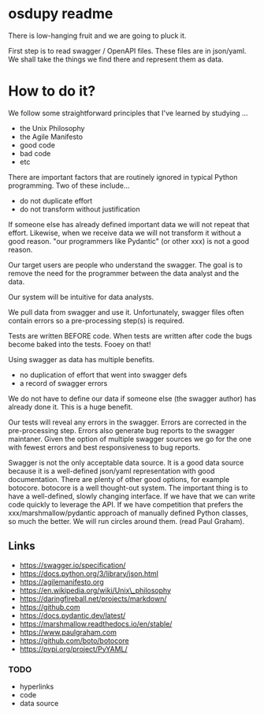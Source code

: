 # osdupy readme

There is low-hanging fruit and we are going to pluck it.

First step is to read swagger / OpenAPI files.
These files are in json/yaml.
We shall take the things we find there and represent them as data.

# How to do it?

We follow some straightforward principles that I've learned by studying ...

- the Unix Philosophy
- the Agile Manifesto
- good code
- bad code
- etc

There are important factors that are routinely ignored in typical Python
programming.  Two of these include...

- do not duplicate effort
- do not transform without justification

If someone else has already defined important data we will not repeat that
effort.  Likewise, when we receive data we will not transform it without a good
reason.  "our programmers like Pydantic" (or other xxx) is not a good reason.

Our target users are people who understand the swagger.  The goal is to remove
the need for the programmer between the data analyst and the data.

Our system will be intuitive for data analysts.

We pull data from swagger and use it.  Unfortunately, swagger files often
contain errors so a pre-processing step(s) is required.

Tests are written BEFORE code.  When tests are written after code the bugs
become baked into the tests.  Fooey on that!

Using swagger as data has multiple benefits.

- no duplication of effort that went into swagger defs
- a record of swagger errors

We do not have to define our data if someone else (the swagger author) has
already done it.  This is a huge benefit.

Our tests will reveal any errors in the swagger.  Errors are corrected in the
pre-processing step.  Errors also generate bug reports to the swagger maintaner.
Given the option of multiple swagger sources we go for the one with fewest
errors and best responsiveness to bug reports.

Swagger is not the only acceptable data source.  It is a good data source
because it is a well-defined json/yaml representation with good documentation.
There are plenty of other good options, for example botocore.  botocore is
a well thought-out system.
The important thing is to have a well-defined, slowly changing interface.  If we
have that we can write code quickly to leverage the API.  If we have competition
that prefers the xxx/marshmallow/pydantic approach of manually defined Python
classes, so much the better.  We will run circles around them.  (read Paul
Graham).

## Links

- https://swagger.io/specification/
- https://docs.python.org/3/library/json.html
- https://agilemanifesto.org
- https://en.wikipedia.org/wiki/Unix\_philosophy
- https://daringfireball.net/projects/markdown/
- https://github.com
- https://docs.pydantic.dev/latest/
- https://marshmallow.readthedocs.io/en/stable/
- https://www.paulgraham.com
- https://github.com/boto/botocore
- https://pypi.org/project/PyYAML/

### TODO

- hyperlinks
- code
- data source






